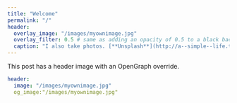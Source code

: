 ```yaml
---
title: "Welcome"
permalink: "/"
header:
  overlay_image: "/images/myownimage.jpg"
  overlay_filter: 0.5 # same as adding an opacity of 0.5 to a black background
  caption: "I also take photos. [**Unsplash**](http://a--simple--life.tumblr.com)"
---
```


This post has a header image with an OpenGraph override.

```yaml
header:
  image: "/images/myownimage.jpg"
  og_image:"/images/myownimage.jpg"
```
